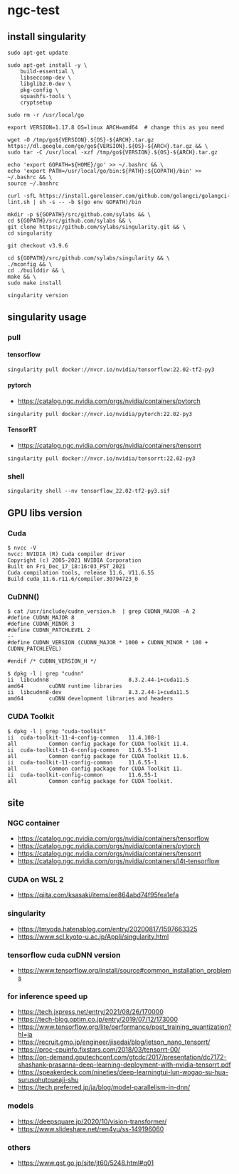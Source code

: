 # ngc-test

## install singularity
```
sudo apt-get update

sudo apt-get install -y \
    build-essential \
    libseccomp-dev \
    libglib2.0-dev \
    pkg-config \
    squashfs-tools \
    cryptsetup

sudo rm -r /usr/local/go

export VERSION=1.17.8 OS=linux ARCH=amd64  # change this as you need

wget -O /tmp/go${VERSION}.${OS}-${ARCH}.tar.gz https://dl.google.com/go/go${VERSION}.${OS}-${ARCH}.tar.gz && \
sudo tar -C /usr/local -xzf /tmp/go${VERSION}.${OS}-${ARCH}.tar.gz

echo 'export GOPATH=${HOME}/go' >> ~/.bashrc && \
echo 'export PATH=/usr/local/go/bin:${PATH}:${GOPATH}/bin' >> ~/.bashrc && \
source ~/.bashrc

curl -sfL https://install.goreleaser.com/github.com/golangci/golangci-lint.sh | sh -s -- -b $(go env GOPATH)/bin

mkdir -p ${GOPATH}/src/github.com/sylabs && \
cd ${GOPATH}/src/github.com/sylabs && \
git clone https://github.com/sylabs/singularity.git && \
cd singularity

git checkout v3.9.6

cd ${GOPATH}/src/github.com/sylabs/singularity && \
./mconfig && \
cd ./builddir && \
make && \
sudo make install

singularity version
```

## singularity usage
### pull

#### tensorflow
```
singularity pull docker://nvcr.io/nvidia/tensorflow:22.02-tf2-py3
```

#### pytorch
- https://catalog.ngc.nvidia.com/orgs/nvidia/containers/pytorch
```
singularity pull docker://nvcr.io/nvidia/pytorch:22.02-py3
```

#### TensorRT
- https://catalog.ngc.nvidia.com/orgs/nvidia/containers/tensorrt
```
singularity pull docker://nvcr.io/nvidia/tensorrt:22.02-py3
```

### shell
```
singularity shell --nv tensorflow_22.02-tf2-py3.sif
```

## GPU libs version

### Cuda
```
$ nvcc -V
nvcc: NVIDIA (R) Cuda compiler driver
Copyright (c) 2005-2021 NVIDIA Corporation
Built on Fri_Dec_17_18:16:03_PST_2021
Cuda compilation tools, release 11.6, V11.6.55
Build cuda_11.6.r11.6/compiler.30794723_0
```

### CuDNN()
```
$ cat /usr/include/cudnn_version.h  | grep CUDNN_MAJOR -A 2
#define CUDNN_MAJOR 8
#define CUDNN_MINOR 3
#define CUDNN_PATCHLEVEL 2
--
#define CUDNN_VERSION (CUDNN_MAJOR * 1000 + CUDNN_MINOR * 100 + CUDNN_PATCHLEVEL)

#endif /* CUDNN_VERSION_H */
```

```
$ dpkg -l | grep "cudnn"
ii  libcudnn8                         8.3.2.44-1+cuda11.5               amd64        cuDNN runtime libraries
ii  libcudnn8-dev                     8.3.2.44-1+cuda11.5               amd64        cuDNN development libraries and headers
```

### CUDA Toolkit
```
$ dpkg -l | grep "cuda-toolkit"
ii  cuda-toolkit-11-4-config-common   11.4.108-1                        all          Common config package for CUDA Toolkit 11.4.
ii  cuda-toolkit-11-6-config-common   11.6.55-1                         all          Common config package for CUDA Toolkit 11.6.
ii  cuda-toolkit-11-config-common     11.6.55-1                         all          Common config package for CUDA Toolkit 11.
ii  cuda-toolkit-config-common        11.6.55-1                         all          Common config package for CUDA Toolkit.
```

## site

### NGC container
- https://catalog.ngc.nvidia.com/orgs/nvidia/containers/tensorflow
- https://catalog.ngc.nvidia.com/orgs/nvidia/containers/pytorch
- https://catalog.ngc.nvidia.com/orgs/nvidia/containers/tensorrt
- https://catalog.ngc.nvidia.com/orgs/nvidia/containers/l4t-tensorflow


### CUDA on WSL 2
- https://qiita.com/ksasaki/items/ee864abd74f95fea1efa


### singularity
- https://tmyoda.hatenablog.com/entry/20200817/1597663325
- https://www.scl.kyoto-u.ac.jp/Appli/singularity.html

### tensorflow cuda cuDNN version
- https://www.tensorflow.org/install/source#common_installation_problems

### for inference speed up
- https://tech.jxpress.net/entry/2021/08/26/170000
- https://tech-blog.optim.co.jp/entry/2019/07/12/173000
- https://www.tensorflow.org/lite/performance/post_training_quantization?hl=ja
- https://recruit.gmo.jp/engineer/jisedai/blog/jetson_nano_tensorrt/
- https://proc-cpuinfo.fixstars.com/2018/03/tensorrt-00/
- https://on-demand.gputechconf.com/gtcdc/2017/presentation/dc7172-shashank-prasanna-deep-learning-deployment-with-nvidia-tensorrt.pdf
- https://speakerdeck.com/nineties/deep-learningtui-lun-wogao-su-hua-surusohutoueaji-shu
- https://tech.preferred.jp/ja/blog/model-parallelism-in-dnn/

### models
- https://deepsquare.jp/2020/10/vision-transformer/
- https://www.slideshare.net/ren4yu/ss-149196060


### others
- https://www.qst.go.jp/site/jt60/5248.html#q01